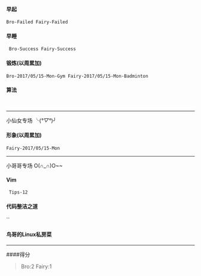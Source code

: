 #### 早起
` Bro-Failed
  Fairy-Failed `

#### 早睡
` Bro-Success
  Fairy-Success`

#### 锻炼(以周累加)
`Bro-2017/05/15-Mon-Gym Fairy-2017/05/15-Mon-Badminton`
#### 算法
` `
***
小仙女专场 ╰(*°▽°*)╯
#### 形象(以周累加)
`Fairy-2017/05/15-Mon`

*** 
小哥哥专场 O(∩_∩)O~~
#### Vim
` Tips-12`
#### 代码整洁之道
``

#### 鸟哥的Linux私房菜


***
####得分
> Bro:2 Fairy:1